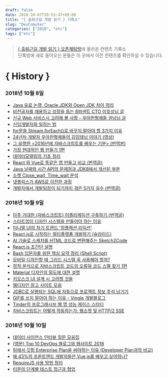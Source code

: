 ```yaml
---
draft: false
date: 2018-10-07T20:53:47+09:00
title: "{ 출퇴근길 개발 읽기 } 기록소"
slug: "DevComuter"
categories: ["2018", "etc"]
tags: ["etc"]
---
```


>[{ 출퇴근길 개발 읽기 } 오픈채팅방](http://bit.ly/2QxBmW5)에 올라온 컨텐츠 기록소  
단톡방에 새로 들어오신 분들은 이 곳에서 이전 컨텐츠를 확인하실 수 있습니다. 



# { History }
### 2018년 10월 8일
- [Java 유료 논쟁, Oracle JDK와 Open JDK 차이 정리](http://bit.ly/2A03WKx)
- [비전공자를 채용하고 성장을 돕는 8퍼센트 CTO 이호성님 글](http://bit.ly/2C2G6yV)
- [신규 Web 서비스시 고려해 볼 사항 - 우아한형제들 권남님 글](http://bit.ly/2y7vPib)
- [신입개발자와 일하는 법](http://bit.ly/2zZpPcP)
- [for문을 Stream.forEach()로 바꾸지 말아야 할 3가지 이유](http://bit.ly/2y9F6Gu)
- [24년차 개발자 우아한형제들의 김민태님 이야기 (영상)](http://bit.ly/2C19VjA)
- [그 유명한 <2016년에 자바스크립트를 배우는 기분> (번역본)](http://bit.ly/2Nse02d)
- [가장 현대적인 웹 만들기 1편](http://bit.ly/2OEaKpl)
- [데이터모델링의 기초 정리](http://bit.ly/2Pmdd4C)
- [React 와 Vue로 똑같은 앱 만들고 비교 (번역글)](http://bit.ly/2NugsFq)
- [Java 날짜와 시간 API의 문제점과 JDK8에서 개선된 부분](http://bit.ly/2C4ezNT)
- [소켓 Close_wait, Time_wait 분석](http://bit.ly/2QzDnkI)
- [넷플릭스가 AWS로 이전한 과정](http://bit.ly/2PlJZmo)
- [개발자에서 개발팀장이 되기까지 겪은 5가지 실수 (번역글)](http://bit.ly/2C3ABAb)

### 2018년 10월 9일
- [아주 거대한 (자바스크립트) 어플리케이션 구축하기 (번역글)](http://bit.ly/2RADHRC)
- [스타트업이 디자인 시스템을 만들어야 하는 이유](http://bit.ly/2ynKZ2f)
- [미니멀 UI의 차기 트렌드 '컴플렉션 리덕션'](http://bit.ly/2RBMNxA)
- [React.js로 시작하는 멀티플랫폼 개발하기 (슬라이드)](http://bit.ly/2C3SNJW)
- [AI 기술로 스케치를 HTML 코드로 변환해주는 Sketch2Code](http://bit.ly/2zZCxrX)
- [React.js 초간단 설명](http://bit.ly/2Pled9a)
- [Bash 입문자를 위한 핵심 요약 정리 (Shell Script)](http://bit.ly/2zZ0dNg)
- [모바일 디자인할 때 그리드 시스템 꼭 사용해야 할까?](http://bit.ly/2yrPNDB)
- [정적 분석으로 자바스크립트 코드의 오류와 코드 스멜 찾기 1편](http://bit.ly/2OKquH7)
- [Material 디자인의 밀도에 대한 설명](http://bit.ly/2C4N0nx)
- [키오스크 UI 설계 시 고려할 것들](http://bit.ly/2RBnawK)
- [웹디자인 참고 사이트 모음](http://bit.ly/2A12w2e)
- [JDBC로 실행되는 SQL에 자동으로 프로젝트 정보 주석 남기기](http://bit.ly/2Rz7lql)
- [GIF를 쓰지 말아야 하는 이유 - Vingle 개발블로그](http://bit.ly/2PlWEpr)
- [Tinder의 프로그래시브 웹 앱 성능 케이스 스터디](http://bit.ly/2IMxbmH)
- [자바스크립트는 어떻게 작동하는가: 웹소켓 및 HTTP/2 SSE](http://bit.ly/2yoQTQO)

### 2018년 10월 10일
- [데이터 사이언스 인터뷰 질문 모음집](http://bit.ly/2Ea19m7)
- [(영문) Top 10 DevOps 블로그와 웹사이트 2018](http://bit.ly/2REfeLe)
- [팀에서 깃헙 Enterprise Plan을 써야하는 이유
(Developer Plan과의 비교)](http://bit.ly/2RFSslU)
- [왜 43%의 프론트엔드 개발자들은 Vue.js를 배우고 싶어하나?](http://bit.ly/2pI9vap)
- [RequireJS 사용 방법 정리](http://bit.ly/2pMcwGQ)
- [티몬의 단계별 테스트 접근과 협업](http://bit.ly/2RFgz4y)